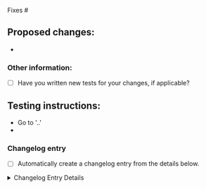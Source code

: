 <!--- Provide a general summary of your changes in the Title above -->

Fixes #

## Proposed changes:
<!--- Explain what functional changes your PR includes -->
*

### Other information:

- [ ] Have you written new tests for your changes, if applicable?

## Testing instructions:
<!-- If you were reviewing this PR, how would you like the instructions to be presented? -->
<!-- Please include detailed testing steps, explaining how to test your change. -->
<!-- Bear in mind that context you working on is not obvious for everyone.  -->
<!-- Adding "simple" configuration steps will help reviewers to get to your PR as quickly as possible. -->
<!-- "Before / After" screenshots can also be very helpful when the change is visual. -->

* Go to '..'
*

### Changelog entry

<!-- You can optionally choose to enter a changelog entry by checking the box below and supplying data. -->
<!-- It will trigger a GitHub workflow that will create and push the entry into the branch. -->

<!-- Due to org permissions, the job may fail for PRs crated from a fork under GitHub organizations. -->
<!-- In this case, you can create entry manually with `composer changelog:add` and push it into the branch. -->

<!-- If no changelog entry is required for this PR, please add the "Skip Changelog" label. -->

-   [ ] Automatically create a changelog entry from the details below.

<details>

<summary>Changelog Entry Details</summary>

#### Significance

<!-- Choose only one -->

-   [ ] Patch
-   [ ] Minor
-   [ ] Major

#### Type

<!-- Choose only one -->

-   [ ] Added - for new features
-   [ ] Changed - for changes in existing functionality
-   [ ] Deprecated - for soon-to-be removed features
-   [ ] Removed - for now removed features
-   [ ] Fixed - for any bug fixes
-   [ ] Security - in case of vulnerabilities

#### Message

<!-- Add a changelog message here -->

</details>
